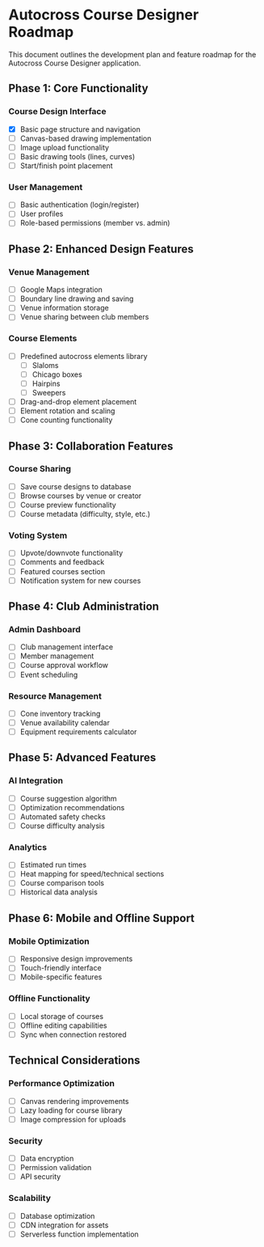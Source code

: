 # Autocross Course Designer Roadmap

This document outlines the development plan and feature roadmap for the Autocross Course Designer application.

## Phase 1: Core Functionality

### Course Design Interface
- [x] Basic page structure and navigation
- [ ] Canvas-based drawing implementation
- [ ] Image upload functionality
- [ ] Basic drawing tools (lines, curves)
- [ ] Start/finish point placement

### User Management
- [ ] Basic authentication (login/register)
- [ ] User profiles
- [ ] Role-based permissions (member vs. admin)

## Phase 2: Enhanced Design Features

### Venue Management
- [ ] Google Maps integration
- [ ] Boundary line drawing and saving
- [ ] Venue information storage
- [ ] Venue sharing between club members

### Course Elements
- [ ] Predefined autocross elements library
  - [ ] Slaloms
  - [ ] Chicago boxes
  - [ ] Hairpins
  - [ ] Sweepers
- [ ] Drag-and-drop element placement
- [ ] Element rotation and scaling
- [ ] Cone counting functionality

## Phase 3: Collaboration Features

### Course Sharing
- [ ] Save course designs to database
- [ ] Browse courses by venue or creator
- [ ] Course preview functionality
- [ ] Course metadata (difficulty, style, etc.)

### Voting System
- [ ] Upvote/downvote functionality
- [ ] Comments and feedback
- [ ] Featured courses section
- [ ] Notification system for new courses

## Phase 4: Club Administration

### Admin Dashboard
- [ ] Club management interface
- [ ] Member management
- [ ] Course approval workflow
- [ ] Event scheduling

### Resource Management
- [ ] Cone inventory tracking
- [ ] Venue availability calendar
- [ ] Equipment requirements calculator

## Phase 5: Advanced Features

### AI Integration
- [ ] Course suggestion algorithm
- [ ] Optimization recommendations
- [ ] Automated safety checks
- [ ] Course difficulty analysis

### Analytics
- [ ] Estimated run times
- [ ] Heat mapping for speed/technical sections
- [ ] Course comparison tools
- [ ] Historical data analysis

## Phase 6: Mobile and Offline Support

### Mobile Optimization
- [ ] Responsive design improvements
- [ ] Touch-friendly interface
- [ ] Mobile-specific features

### Offline Functionality
- [ ] Local storage of courses
- [ ] Offline editing capabilities
- [ ] Sync when connection restored

## Technical Considerations

### Performance Optimization
- [ ] Canvas rendering improvements
- [ ] Lazy loading for course library
- [ ] Image compression for uploads

### Security
- [ ] Data encryption
- [ ] Permission validation
- [ ] API security

### Scalability
- [ ] Database optimization
- [ ] CDN integration for assets
- [ ] Serverless function implementation